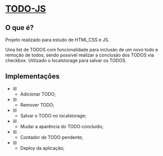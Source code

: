 # [TODO-JS](https://todo-js-ghdpreto.vercel.app/)

## O que é?

Projeto realizado para estudo de HTML,CSS e JS.

Uma list de TODOS com funcionalidade para inclusão de um novo todo e remoção de todos, sendo possivel realizar a conclusão dos TODOS via checkbox.
Utilizado o localstorage para salvar os TODOS.

## Implementações

- [x] - Adicionar TODO;
- [x] - Remover TODO;
- [x] - Salvar o TODO no localstorage;
- [x] - Mudar a aparência do TODO concluído;
- [x] - Contador de TODO pendente;
- [x] - Deploy da aplicação;
